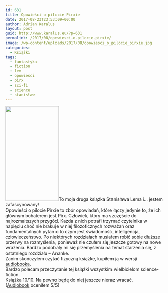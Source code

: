 ```yaml
---
id: 631
title: Opowieści o pilocie Pirxie
date: 2017-08-23T23:53:09+00:00
author: Adrian Karalus
layout: post
guid: http://www.karalus.eu/?p=631
permalink: /2017/08/opowiesci-o-pilocie-pirxie/
image: /wp-content/uploads/2017/08/opowiesci_o_pilocie_pirxie.jpg
categories:
  - Książki
tags:
  - fantastyka
  - fiction
  - lem
  - opowiesci
  - pirx
  - sci-fi
  - science
  - stanisław
---
```

[<img class="alignleft wp-image-635 size-medium" src="https://i2.wp.com/www.karalus.eu/wp-content/uploads/2017/08/opowiesci_o_pilocie_pirxie.jpg?resize=169%2C300" alt="" width="169" height="300" srcset="https://i2.wp.com/www.karalus.eu/wp-content/uploads/2017/08/opowiesci_o_pilocie_pirxie.jpg?resize=169%2C300 169w, https://i2.wp.com/www.karalus.eu/wp-content/uploads/2017/08/opowiesci_o_pilocie_pirxie.jpg?resize=576%2C1024 576w, https://i2.wp.com/www.karalus.eu/wp-content/uploads/2017/08/opowiesci_o_pilocie_pirxie.jpg?w=639 639w" sizes="(max-width: 169px) 100vw, 169px" data-recalc-dims="1" />](https://i2.wp.com/www.karalus.eu/wp-content/uploads/2017/08/opowiesci_o_pilocie_pirxie.jpg)To moja druga książka Stanisława Lema i&#8230; jestem zafascynowany!  
Opowieści o pilocie Pirxie to zbór opowiadań, które łączy jedynie to, że ich głównym bohaterem jest Pirx. Człowiek, który ma szczęście do najrozmaitszych przygód. Każda z nich potrafi trzymać czytelnika w napięciu&nbsp;choć nie brakuje w niej filozoficznych rozważań oraz fundamentalnych pytań o to czym jest świadomość, inteligencja, człowieczeństwo. Po niektórych rozdziałach musiałem robić sobie dłuższe przerwy na rozmyślenia, ponieważ nie czułem się jeszcze gotowy na nowe wrażenia. Bardzo podobały mi się przemyślenia na temat starzenia się, z ostatniego rozdziału &#8211; Ananke.  
Zanim skończyłem czytać fizyczną książkę, kupiłem ją w wersji [audiobooka](http://audioteka.com/pl/audiobook/opowiesci-o-pilocie-pirxie-lem).&nbsp;  
Bardzo polecam przeczytanie tej książki wszystkim wielbicielom science-fiction.  
Książka 10/10. Na pewno będę do niej jeszcze nieraz wracać.  
([Audiobook](http://audioteka.com/pl/audiobook/opowiesci-o-pilocie-pirxie-lem) oceniłem 5/5)